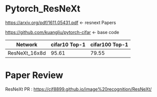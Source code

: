 # Pytorch_ResNeXt
https://arxiv.org/pdf/1611.05431.pdf <- resnext Papers

https://github.com/kuangliu/pytorch-cifar <- base code

| Network             | cifar10 Top-1 | cifar100 Top-1 |
| ------------------- | ----------- | ----------- |
| ResNeXt_16x8d      |  95.61      | 79.55      |

# Paper Review
ResNeXt PR : https://cjf8899.github.io/image%20recognition/ResNeXt/
